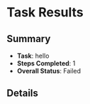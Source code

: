 
# Task Results

## Summary
- **Task**: hello
- **Steps Completed**: 1
- **Overall Status**: Failed

## Details
